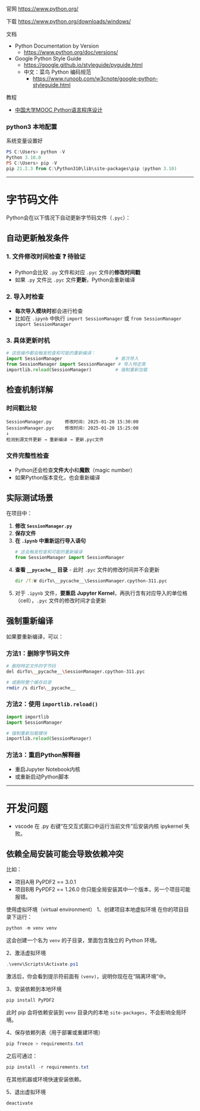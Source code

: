 官网 https://www.python.org/

下载 https://www.python.org/downloads/windows/


文档
- Python Documentation by Version
	- https://www.python.org/doc/versions/
- Google Python Style Guide
	- https://google.github.io/styleguide/pyguide.html
	- 中文：菜鸟 Python 编码规范
		- https://www.runoob.com/w3cnote/google-python-styleguide.html



教程
- [中国大学MOOC Python语言程序设计](https://www.icourse163.org/course/BIT-268001) 


### python3 本地配置

系统变量设置好

```powershell
PS C:\Users> python -V
Python 3.10.0
PS C:\Users> pip -V
pip 21.2.3 from C:\Python310\lib\site-packages\pip (python 3.10)
```

---
# 字节码文件

Python会在以下情况下自动更新字节码文件（`.pyc`）：

## 自动更新触发条件

### 1. 文件修改时间检查 ❓ 待验证
- Python会比较 `.py` 文件和对应 `.pyc` 文件的**修改时间戳**
- 如果 `.py` 文件比 `.pyc` 文件**更新**，Python会重新编译

### 2. 导入时检查
- **每次导入模块时**都会进行检查
- 比如在 `.ipynb` 中执行 `import SessionManager` 或 `from SessionManager import SessionManager`

### 3. **具体更新时机**
```python
# 这些操作都会触发检查和可能的重新编译：
import SessionManager                    # 首次导入
from SessionManager import SessionManager # 导入特定类
importlib.reload(SessionManager)         # 强制重新加载
```

## 检查机制详解

### 时间戳比较
```
SessionManager.py     修改时间: 2025-01-20 15:30:00
SessionManager.pyc    修改时间: 2025-01-20 15:25:00
↓
检测到源文件更新 → 重新编译 → 更新.pyc文件
```

### 文件完整性检查
- Python还会检查**文件大小**和**魔数**（magic number）
- 如果Python版本变化，也会重新编译

## 实际测试场景

在项目中：

1. **修改 `SessionManager.py`** 
2. **保存文件**
3. **在 `.ipynb` 中重新运行导入语句**
   ```python
   # 这会触发检查和可能的重新编译
   from SessionManager import SessionManager
   ```
4. **查看 `__pycache__` 目录** - 此时 `.pyc` 文件的修改时间并不会更新
	```cmd
	dir /T:W dirTo\__pycache__\SessionManager.cpython-311.pyc
	```
5. 对于 `.ipynb` 文件，**要重启  Jupyter Kernel**，再执行含有对应导入的单位格（cell），`.pyc` 文件的修改时间才会更新

## 强制重新编译

如果要重新编译，可以：

### 方法1：删除字节码文件
```bash
# 删除特定文件的字节码
del dirTo\__pycache__\SessionManager.cpython-311.pyc

# 或删除整个缓存目录
rmdir /s dirTo\__pycache__
```

### 方法2：使用 `importlib.reload()`
```python
import importlib
import SessionManager

# 强制重新加载模块
importlib.reload(SessionManager)
```

### 方法3：重启Python解释器
- 重启Jupyter Notebook内核
- 或重新启动Python脚本


---

# 开发问题

- vscode 在 .py 右键“在交互式窗口中运行当前文件”后安装内核 ipykernel 失败。

## 依赖全局安装可能会导致依赖冲突
比如：
- 项目A用 PyPDF2 == 3.0.1
- 项目B用 PyPDF2 == 1.26.0
你只能全局安装其中一个版本，另一个项目可能报错。

使用虚拟环境（virtual environment）
1、创建项目本地虚拟环境
在你的项目目录下运行：
```powershell
python -m venv venv
```
这会创建一个名为 `venv` 的子目录，里面包含独立的 Python 环境。

2、激活虚拟环境
```powershell
.\venv\Scripts\Activate.ps1
```
激活后，你会看到提示符前面有 `(venv)`，说明你现在在“隔离环境”中。

3、安装依赖到本地环境
```powershell
pip install PyPDF2
```
此时 pip 会将依赖安装到 `venv` 目录内的本地 `site-packages`，不会影响全局环境。

4、保存依赖列表（用于部署或重建环境）
```powershell
pip freeze > requirements.txt
```
之后可通过：
```powershell
pip install -r requirements.txt
```
在其他机器或环境快速安装依赖。

5、退出虚拟环境
```powershell
deactivate
```

